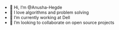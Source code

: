 - 👋 Hi, I’m @Anusha-Hegde
- 👀 I love algorithms and problem solving
- 🌱 I’m currently working at Dell
- 💞️ I’m looking to collaborate on open source projects

<!---
Anusha-Hegde/Anusha-Hegde is a ✨ special ✨ repository because its `README.md` (this file) appears on your GitHub profile.
You can click the Preview link to take a look at your changes.
--->
